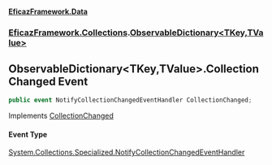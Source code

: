 #### [EficazFramework.Data](EficazFrameworkData.md 'EficazFramework Data')
### [EficazFramework.Collections](EficazFrameworkData.md#EficazFramework.Collections 'EficazFramework.Collections').[ObservableDictionary&lt;TKey,TValue&gt;](EficazFramework.Collections/ObservableDictionary_TKey,TValue_.md 'EficazFramework.Collections.ObservableDictionary<TKey,TValue>')

## ObservableDictionary<TKey,TValue>.CollectionChanged Event

```csharp
public event NotifyCollectionChangedEventHandler CollectionChanged;
```

Implements [CollectionChanged](https://docs.microsoft.com/en-us/dotnet/api/System.Collections.Specialized.INotifyCollectionChanged.CollectionChanged 'System.Collections.Specialized.INotifyCollectionChanged.CollectionChanged')

#### Event Type
[System.Collections.Specialized.NotifyCollectionChangedEventHandler](https://docs.microsoft.com/en-us/dotnet/api/System.Collections.Specialized.NotifyCollectionChangedEventHandler 'System.Collections.Specialized.NotifyCollectionChangedEventHandler')